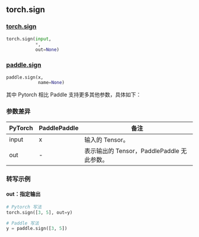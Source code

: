 ## torch.sign
### [torch.sign](https://pytorch.org/docs/stable/generated/torch.sign.html?highlight=sign#torch.sign)

```python
torch.sign(input,
           *,
           out=None)
```

### [paddle.sign](https://www.paddlepaddle.org.cn/documentation/docs/zh/api/paddle/sign_cn.html#sign)

```python
paddle.sign(x,
            name=None)
```

其中 Pytorch 相比 Paddle 支持更多其他参数，具体如下：
### 参数差异
| PyTorch       | PaddlePaddle | 备注                                                   |
| ------------- | ------------ | ------------------------------------------------------ |
| input         | x            | 输入的 Tensor。                                      |
| out           | -            | 表示输出的 Tensor，PaddlePaddle 无此参数。               |


### 转写示例
#### out：指定输出
```python
# Pytorch 写法
torch.sign([3, 5], out=y)

# Paddle 写法
y = paddle.sign([3, 5])
```
